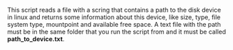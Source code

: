 This script reads a file with a scring that contains a path to the disk device in linux and returns some information
about this device, like size, type, file system type, mountpoint and available free space.
A text file with the path must be in the same folder that you run the script from and it must be called **path_to_device.txt**.
